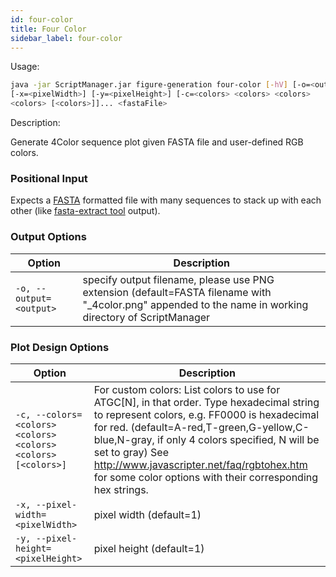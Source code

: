 ```yaml
---
id: four-color
title: Four Color
sidebar_label: four-color
---
```


Usage:
```bash
java -jar ScriptManager.jar figure-generation four-color [-hV] [-o=<output>]
[-x=<pixelWidth>] [-y=<pixelHeight>] [-c=<colors> <colors> <colors>
<colors> [<colors>]]... <fastaFile>
```

Description:

Generate 4Color sequence plot given FASTA file and user-defined RGB colors.

### Positional Input

Expects a [FASTA][fasta-format] formatted file with many sequences to stack up with each other (like [fasta-extract tool][fasta-extract] output).

### Output Options

| Option | Description |
| ------ | ----------- |
| `-o, --output=<output>` | specify output filename, please use PNG extension (default=FASTA filename with "_4color.png" appended to the name in working directory of ScriptManager |


### Plot Design Options

| Option | Description |
| ------ | ----------- |
| `-c, --colors=<colors> <colors> <colors> <colors> [<colors>]` | For custom colors: List colors to use for ATGC[N], in that order. Type hexadecimal string to represent colors, e.g. FF0000 is hexadecimal for red. (default=A-red,T-green,G-yellow,C-blue,N-gray, if only 4 colors specified, N will be set to gray) See http://www.javascripter.net/faq/rgbtohex.htm for some color options with their corresponding hex strings. |
| `-x, --pixel-width=<pixelWidth>` | pixel width (default=1)|
| `-y, --pixel-height=<pixelHeight>` | pixel height (default=1)|



[color-hex-url]:http://www.javascripter.net/faq/rgbtohex.htm

[fasta-extract]:sequence-analysis/fasta-extract.md

[fasta-format]:file-formats.md
[png-format]:file-formats.md
